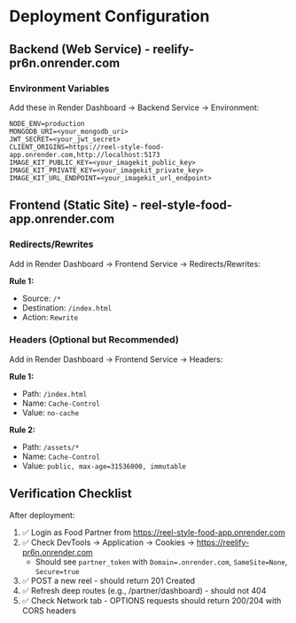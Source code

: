 # Deployment Configuration

## Backend (Web Service) - reelify-pr6n.onrender.com

### Environment Variables
Add these in Render Dashboard → Backend Service → Environment:

```
NODE_ENV=production
MONGODB_URI=<your_mongodb_uri>
JWT_SECRET=<your_jwt_secret>
CLIENT_ORIGINS=https://reel-style-food-app.onrender.com,http://localhost:5173
IMAGE_KIT_PUBLIC_KEY=<your_imagekit_public_key>
IMAGE_KIT_PRIVATE_KEY=<your_imagekit_private_key>
IMAGE_KIT_URL_ENDPOINT=<your_imagekit_url_endpoint>
```

## Frontend (Static Site) - reel-style-food-app.onrender.com

### Redirects/Rewrites
Add in Render Dashboard → Frontend Service → Redirects/Rewrites:

**Rule 1:**
- Source: `/*`
- Destination: `/index.html`
- Action: `Rewrite`

### Headers (Optional but Recommended)
Add in Render Dashboard → Frontend Service → Headers:

**Rule 1:**
- Path: `/index.html`
- Name: `Cache-Control`
- Value: `no-cache`

**Rule 2:**
- Path: `/assets/*`
- Name: `Cache-Control`
- Value: `public, max-age=31536000, immutable`

## Verification Checklist

After deployment:

1. ✅ Login as Food Partner from https://reel-style-food-app.onrender.com
2. ✅ Check DevTools → Application → Cookies → https://reelify-pr6n.onrender.com
   - Should see `partner_token` with `Domain=.onrender.com`, `SameSite=None`, `Secure=true`
3. ✅ POST a new reel - should return 201 Created
4. ✅ Refresh deep routes (e.g., /partner/dashboard) - should not 404
5. ✅ Check Network tab - OPTIONS requests should return 200/204 with CORS headers

